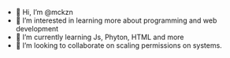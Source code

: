 - 👋 Hi, I’m @mckzn
- 👀 I’m interested in learning more about programming and web development 
- 🌱 I’m currently learning Js, Phyton, HTML and more
- 💞️ I’m looking to collaborate on scaling permissions on systems.

<!---
mckzn/mckzn is a ✨ special ✨ repository because its `README.md` (this file) appears on your GitHub profile.
You can click the Preview link to take a look at your changes.
--->
